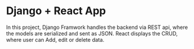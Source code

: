 # Django + React App

In this project, Django Framwork handles the backend via REST api, where the models are serialized and sent as JSON. React displays the CRUD, where user can Add, edit or delete data.
